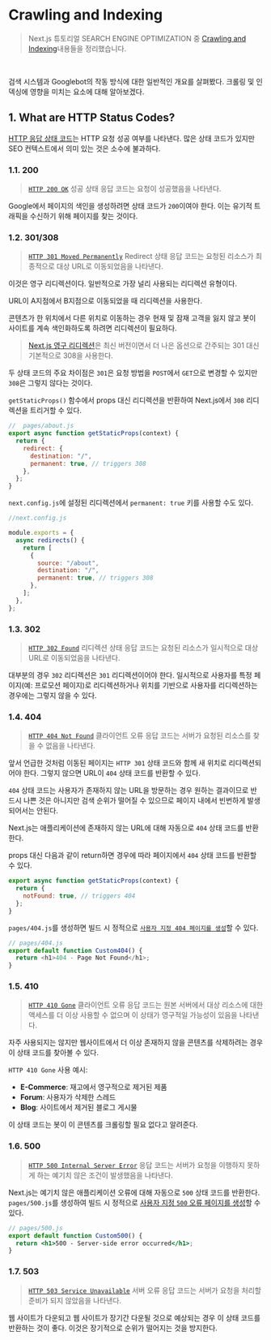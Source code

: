 # Crawling and Indexing

> Next.js 튜토리얼 SEARCH ENGINE OPTIMIZATION 중 [Crawling and Indexing](https://nextjs.org/learn/seo/crawling-and-indexing)내용들을 정리했습니다.

<br />

검색 시스템과 Googlebot의 작동 방식에 대한 일반적인 개요를 살펴봤다. 크롤링 및 인덱싱에 영향을 미치는 요소에 대해 알아보겠다.

## 1. What are HTTP Status Codes?

[HTTP 응답 상태 코드](https://developer.mozilla.org/en-US/docs/Web/HTTP/Status)는 HTTP 요청 성공 여부를 나타낸다. 많은 상태 코드가 있지만 SEO 컨텍스트에서 의미 있는 것은 소수에 불과하다.

### 1.1. 200

> [`HTTP 200 OK`](https://developer.mozilla.org/en-US/docs/Web/HTTP/Status/200) 성공 상태 응답 코드는 요청이 성공했음을 나타낸다.

Google에서 페이지의 색인을 생성하려면 상태 코드가 `200`이여야 한다. 이는 유기적 트래픽을 수신하기 위해 페이지를 찾는 것이다.

### 1.2. 301/308

> [`HTTP 301 Moved Permanently`](https://developer.mozilla.org/en-US/docs/Web/HTTP/Status/301) Redirect 상태 응답 코드는 요청된 리소스가 최종적으로 대상 URL로 이동되었음을 나타낸다.

이것은 영구 리디렉션이다. 일반적으로 가장 널리 사용되는 리디렉션 유형이다.

URL이 A지점에서 B지점으로 이동되었을 때 리디렉션을 사용한다.

콘텐츠가 한 위치에서 다른 위치로 이동하는 경우 현재 및 잠재 고객을 잃지 않고 봇이 사이트를 계속 색인화하도록 하려면 리디렉션이 필요하다.

> [Next.js 영구 리디렉션](https://nextjs.org/docs/api-reference/next.config.js/redirects)은 최신 버전이면서 더 나은 옵션으로 간주되는 301 대신 기본적으로 308을 사용한다.

두 상태 코드의 주요 차이점은 `301`은 요청 방법을 `POST`에서 `GET`으로 변경할 수 있지만 `308`은 그렇지 않다는 것이다.

`getStaticProps()` 함수에서 props 대신 리디렉션을 반환하여 Next.js에서 `308` 리디렉션을 트리거할 수 있다.

```jsx
//  pages/about.js
export async function getStaticProps(context) {
  return {
    redirect: {
      destination: "/",
      permanent: true, // triggers 308
    },
  };
}
```

`next.config.js`에 설정된 리디렉션에서 `permanent: true` 키를 사용할 수도 있다.

```javascript
//next.config.js

module.exports = {
  async redirects() {
    return [
      {
        source: "/about",
        destination: "/",
        permanent: true, // triggers 308
      },
    ];
  },
};
```

### 1.3. 302

> [`HTTP 302 Found`](https://developer.mozilla.org/en-US/docs/Web/HTTP/Status/302) 리디렉션 상태 응답 코드는 요청된 리소스가 일시적으로 대상 URL로 이동되었음을 나타낸다.

대부분의 경우 `302` 리디렉션은 `301` 리디렉션이어야 한다. 일시적으로 사용자를 특정 페이지(예: 프로모션 페이지)로 리디렉션하거나 위치를 기반으로 사용자를 리디렉션하는 경우에는 그렇지 않을 수 있다.

### 1.4. 404

> [`HTTP 404 Not Found`](https://developer.mozilla.org/en-US/docs/Web/HTTP/Status/404) 클라이언트 오류 응답 코드는 서버가 요청된 리소스를 찾을 수 없음을 나타낸다.

앞서 언급한 것처럼 이동된 페이지는 `HTTP 301` 상태 코드와 함께 새 위치로 리디렉션되어야 한다. 그렇지 않으면 URL이 `404` 상태 코드를 반환할 수 있다.

`404` 상태 코드는 사용자가 존재하지 않는 URL을 방문하는 경우 원하는 결과이므로 반드시 나쁜 것은 아니지만 검색 순위가 떨어질 수 있으므로 페이지 내에서 빈번하게 발생 되어서는 안된다.

Next.js는 애플리케이션에 존재하지 않는 URL에 대해 자동으로 `404` 상태 코드를 반환한다.

props 대신 다음과 같이 return하면 경우에 따라 페이지에서 `404` 상태 코드를 반환할 수 있다.

```jsx
export async function getStaticProps(context) {
  return {
    notFound: true, // triggers 404
  };
}
```

`pages/404.js`를 생성하면 빌드 시 정적으로 [`사용자 지정 404 페이지를 생성`](https://nextjs.org/docs/advanced-features/custom-error-page#404-page)할 수 있다.

```javascript
// pages/404.js
export default function Custom404() {
  return <h1>404 - Page Not Found</h1>;
}
```

### 1.5. 410

> [`HTTP 410 Gone`](https://developer.mozilla.org/en-US/docs/Web/HTTP/Status/410) 클라이언트 오류 응답 코드는 원본 서버에서 대상 리소스에 대한 액세스를 더 이상 사용할 수 없으며 이 상태가 영구적일 가능성이 있음을 나타낸다.

자주 사용되지는 않지만 웹사이트에서 더 이상 존재하지 않을 콘텐츠를 삭제하려는 경우 이 상태 코드를 찾아볼 수 있다.

`HTTP 410 Gone` 사용 예시:

- **E-Commerce**: 재고에서 영구적으로 제거된 제품
- **Forum**: 사용자가 삭제한 스레드
- **Blog**: 사이트에서 제거된 블로그 게시물

이 상태 코드는 봇이 이 콘텐츠를 크롤링할 필요 없다고 알려준다.

### 1.6. 500

> [`HTTP 500 Internal Server Error`](https://developer.mozilla.org/en-US/docs/Web/HTTP/Status/500) 응답 코드는 서버가 요청을 이행하지 못하게 하는 예기치 않은 조건이 발생했음을 나타낸다.

Next.js는 예기치 않은 애플리케이션 오류에 대해 자동으로 `500` 상태 코드를 반환한다. `pages/500.js`를 생성하여 빌드 시 정적으로 [사용자 지정 `500` 오류 페이지를 생성](https://nextjs.org/docs/advanced-features/custom-error-page#500-page)할 수 있다.

```jsx
// pages/500.js
export default function Custom500() {
  return <h1>500 - Server-side error occurred</h1>;
}
```

### 1.7. 503

> [`HTTP 503 Service Unavailable`](https://developer.mozilla.org/en-US/docs/Web/HTTP/Status/503) 서버 오류 응답 코드는 서버가 요청을 처리할 준비가 되지 않았음을 나타낸다.

웹 사이트가 다운되고 웹 사이트가 장기간 다운될 것으로 예상되는 경우 이 상태 코드를 반환하는 것이 좋다. 이것은 장기적으로 순위가 떨어지는 것을 방지한다.

